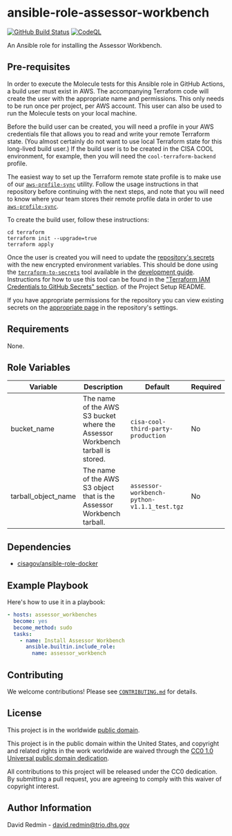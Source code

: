 # ansible-role-assessor-workbench #

[![GitHub Build Status](https://github.com/cisagov/ansible-role-assessor-workbench/workflows/build/badge.svg)](https://github.com/cisagov/ansible-role-assessor-workbench/actions)
[![CodeQL](https://github.com/cisagov/ansible-role-assessor-workbench/workflows/CodeQL/badge.svg)](https://github.com/cisagov/ansible-role-assessor-workbench/actions/workflows/codeql-analysis.yml)

An Ansible role for installing the Assessor Workbench.

## Pre-requisites ##

In order to execute the Molecule tests for this Ansible role in GitHub
Actions, a build user must exist in AWS. The accompanying Terraform
code will create the user with the appropriate name and
permissions. This only needs to be run once per project, per AWS
account. This user can also be used to run the Molecule tests on your
local machine.

Before the build user can be created, you will need a profile in your
AWS credentials file that allows you to read and write your remote
Terraform state.  (You almost certainly do not want to use local
Terraform state for this long-lived build user.)  If the build user is
to be created in the CISA COOL environment, for example, then you will
need the `cool-terraform-backend` profile.

The easiest way to set up the Terraform remote state profile is to
make use of our
[`aws-profile-sync`](https://github.com/cisagov/aws-profile-sync)
utility. Follow the usage instructions in that repository before
continuing with the next steps, and note that you will need to know
where your team stores their remote profile data in order to use
[`aws-profile-sync`](https://github.com/cisagov/aws-profile-sync).

To create the build user, follow these instructions:

```console
cd terraform
terraform init --upgrade=true
terraform apply
```

Once the user is created you will need to update the [repository's
secrets](https://help.github.com/en/actions/configuring-and-managing-workflows/creating-and-storing-encrypted-secrets)
with the new encrypted environment variables. This should be done
using the
[`terraform-to-secrets`](https://github.com/cisagov/development-guide/tree/develop/project_setup#terraform-iam-credentials-to-github-secrets-)
tool available in the [development
guide](https://github.com/cisagov/development-guide). Instructions for
how to use this tool can be found in the ["Terraform IAM Credentials
to GitHub Secrets"
section](https://github.com/cisagov/development-guide/tree/develop/project_setup#terraform-iam-credentials-to-github-secrets-).
of the Project Setup README.

If you have appropriate permissions for the repository you can view
existing secrets on the [appropriate
page](https://github.com/cisagov/ansible-role-assessor-workbench/settings/secrets)
in the repository's settings.

## Requirements ##

None.

## Role Variables ##

| Variable | Description | Default | Required |
|----------|-------------|---------|----------|
| bucket_name | The name of the AWS S3 bucket where the Assessor Workbench tarball is stored. | `cisa-cool-third-party-production` | No |
| tarball_object_name | The name of the AWS S3 object that is the Assessor Workbench tarball. | `assessor-workbench-python-v1.1.1_test.tgz` | No |

## Dependencies ##

- [cisagov/ansible-role-docker](https://github.com/cisagov/ansible-role-docker)

## Example Playbook ##

Here's how to use it in a playbook:

```yaml
- hosts: assessor_workbenches
  become: yes
  become_method: sudo
  tasks:
    - name: Install Assessor Workbench
      ansible.builtin.include_role:
        name: assessor_workbench
```

## Contributing ##

We welcome contributions!  Please see [`CONTRIBUTING.md`](CONTRIBUTING.md) for
details.

## License ##

This project is in the worldwide [public domain](LICENSE).

This project is in the public domain within the United States, and
copyright and related rights in the work worldwide are waived through
the [CC0 1.0 Universal public domain
dedication](https://creativecommons.org/publicdomain/zero/1.0/).

All contributions to this project will be released under the CC0
dedication. By submitting a pull request, you are agreeing to comply
with this waiver of copyright interest.

## Author Information ##

David Redmin - <david.redmin@trio.dhs.gov>
